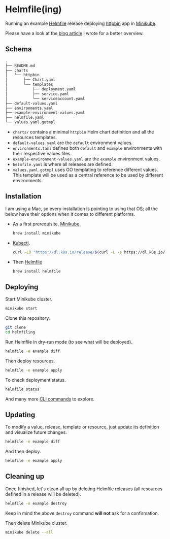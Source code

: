# Helmfile(ing)

Running an example [Helmfile](https://helmfile.readthedocs.io/en/latest/) release deploying [httpbin](https://httpbin.org/) app in [Minikube](https://minikube.sigs.k8s.io/docs/start/).

Please have a look at the [blog article]() I wrote for a better overview.

## Schema

```bash
.
├── README.md
├── charts
│   └── httpbin
│       ├── Chart.yaml
│       └── templates
│           ├── deployment.yaml
│           ├── service.yaml
│           └── serviceaccount.yaml
├── default-values.yaml
├── environments.yaml
├── example-environment-values.yaml
├── helmfile.yaml
└── values.yaml.gotmpl
```

- `charts/` contains a minimal `httpbin` Helm chart definition and all the resources templates.
- `default-values.yaml` are the `default` environment values.
- `environments.taml` defines both `default` and `example` environments with their respective values files.
- `example-environment-values.yaml` are the `example` environment values.
- `helmfile.yaml` is where all releases are defined.
- `values.yaml.gotmpl` uses GO templating to reference different values. This template will be used as a central reference to be used by different environments.

## Installation

I am using a Mac, so every installation is pointing to using that OS; all the below have their options when it comes to different platforms.

- As a first prerequisite, [Minikube](https://minikube.sigs.k8s.io/docs/start/).

    ```bash
    brew install minikube
    ```

- [Kubectl](https://kubernetes.io/docs/tasks/tools/).

    ```bash
    curl -LO "https://dl.k8s.io/release/$(curl -L -s https://dl.k8s.io/release/stable.txt)/bin/darwin/amd64/kubectl"
    ```

- Then [Helmfile](https://helmfile.readthedocs.io/en/latest/)
    
    ```bash
    brew install helmfile
    ```

## Deploying

Start Minikube cluster.
```bash
minikube start
```

Clone this repository.
```bash
git clone 
cd helmfiling
```

Run Helmfile in dry-run mode (to see what will be deployed).
```bash
helmfile -e example diff
```

Then deploy resources.
```bash
helmfile -e example apply
```

To check deployment status.
```bash
helmfile status
```

And many more [CLI commands](https://helmfile.readthedocs.io/en/latest/#cli-reference) to explore.


## Updating

To modify a value, release, template or resource, just update its definition and visualize future changes.
```bash
helmfile -e example diff
```

And then deploy.
```bash
helmfile -e example apply
```

## Cleaning up

Once finished, let's clean all up by deleting Helmfile releases (all resources defined in a release will be deleted).
```bash
helmfile -e example destroy
```

Keep in mind the above `destroy` command **will not** ask for a confirmation.

Then delete Minikube cluster.
```bash
minikube delete --all
```